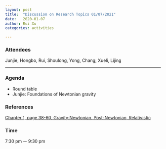 ```yaml
---
layout: post
title:  "Discussion on Research Topics 01/07/2021"
date:   2020-01-07
author: Rui Xu
categories: activities

---
```



### Attendees

Junjie, Hongbo, Rui, Shoulong, Yong, Chang, Xueli, Lijing

---



### Agenda

- Round table
- Junjie: Foundations of Newtonian gravity


### References

[Chapter 1, page 38-60, Gravity:Newtonian, Post-Newtonian, Relativistic](https://doi.org/10.1017/CBO9781139507486)






### Time

7:30 pm -- 9:30 pm
